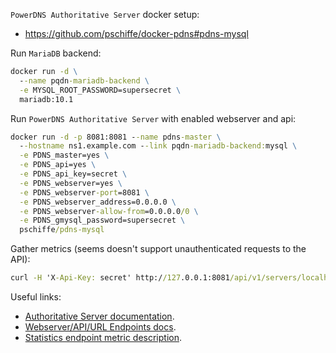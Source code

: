`PowerDNS Authoritative Server` docker setup:

-   https://github.com/pschiffe/docker-pdns#pdns-mysql

Run `MariaDB` backend:

```cmd
docker run -d \
  --name pqdn-mariadb-backend \
  -e MYSQL_ROOT_PASSWORD=supersecret \
  mariadb:10.1
```

Run `PowerDNS Authoritative Server` with enabled webserver and api:

```cmd
docker run -d -p 8081:8081 --name pdns-master \
  --hostname ns1.example.com --link pqdn-mariadb-backend:mysql \
  -e PDNS_master=yes \
  -e PDNS_api=yes \
  -e PDNS_api_key=secret \
  -e PDNS_webserver=yes \
  -e PDNS_webserver-port=8081 \
  -e PDNS_webserver_address=0.0.0.0 \
  -e PDNS_webserver-allow-from=0.0.0.0/0 \
  -e PDNS_gmysql_password=supersecret \
  pschiffe/pdns-mysql
```

Gather metrics (seems doesn't support unauthenticated requests to the API):

```cmd
curl -H 'X-Api-Key: secret' http://127.0.0.1:8081/api/v1/servers/localhost/statistics
```

Useful links:
-   [Authoritative Server documentation](https://doc.powerdns.com/authoritative/).
-   [Webserver/API/URL Endpoints docs](https://doc.powerdns.com/authoritative/http-api/index.html).
-   [Statistics endpoint metric description](https://doc.powerdns.com/authoritative/http-api/statistics.html).

